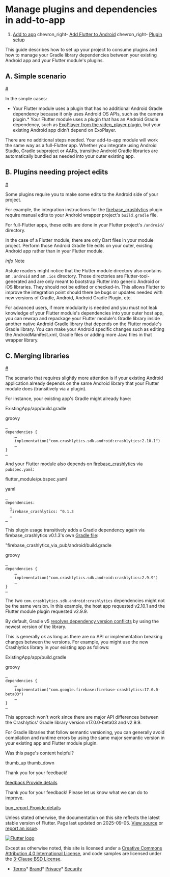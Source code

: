 Manage plugins and dependencies in add-to-app
=============================================

1. [Add to app](/add-to-app) chevron\_right- [Add Flutter to Android](/add-to-app/android) chevron\_right- [Plugin setup](/add-to-app/android/plugin-setup)

This guide describes how to set up your project to consume plugins and how to manage your Gradle library dependencies between your existing Android app and your Flutter module's plugins.

A. Simple scenario
------------------

[#](#a-simple-scenario)

In the simple cases:

* Your Flutter module uses a plugin that has no additional Android Gradle dependency because it only uses Android OS APIs, such as the camera plugin.* Your Flutter module uses a plugin that has an Android Gradle dependency, such as [ExoPlayer from the video\_player plugin](https://github.com/flutter/packages/blob/main/packages/video_player/video_player_android/android/build.gradle), but your existing Android app didn't depend on ExoPlayer.

There are no additional steps needed. Your add-to-app module will work the same way as a full-Flutter app. Whether you integrate using Android Studio, Gradle subproject or AARs, transitive Android Gradle libraries are automatically bundled as needed into your outer existing app.

B. Plugins needing project edits
--------------------------------

[#](#b-plugins-needing-project-edits)

Some plugins require you to make some edits to the Android side of your project.

For example, the integration instructions for the [firebase\_crashlytics](https://pub.dev/packages/firebase_crashlytics) plugin require manual edits to your Android wrapper project's `build.gradle` file.

For full-Flutter apps, these edits are done in your Flutter project's `/android/` directory.

In the case of a Flutter module, there are only Dart files in your module project. Perform those Android Gradle file edits on your outer, existing Android app rather than in your Flutter module.

*info* Note

Astute readers might notice that the Flutter module directory also contains an `.android` and an `.ios` directory. Those directories are Flutter-tool-generated and are only meant to bootstrap Flutter into generic Android or iOS libraries. They should not be edited or checked-in. This allows Flutter to improve the integration point should there be bugs or updates needed with new versions of Gradle, Android, Android Gradle Plugin, etc.

For advanced users, if more modularity is needed and you must not leak knowledge of your Flutter module's dependencies into your outer host app, you can rewrap and repackage your Flutter module's Gradle library inside another native Android Gradle library that depends on the Flutter module's Gradle library. You can make your Android specific changes such as editing the AndroidManifest.xml, Gradle files or adding more Java files in that wrapper library.

C. Merging libraries
--------------------

[#](#c-merging-libraries)

The scenario that requires slightly more attention is if your existing Android application already depends on the same Android library that your Flutter module does (transitively via a plugin).

For instance, your existing app's Gradle might already have:

ExistingApp/app/build.gradle

groovy

```
…
dependencies {
    …
    implementation("com.crashlytics.sdk.android:crashlytics:2.10.1")
    …
}
…
```

And your Flutter module also depends on [firebase\_crashlytics](https://pub.dev/packages/firebase_crashlytics) via `pubspec.yaml`:

flutter\_module/pubspec.yaml

yaml

```
…
dependencies:
  …
  firebase_crashlytics: ^0.1.3
  …
…
```

This plugin usage transitively adds a Gradle dependency again via firebase\_crashlytics v0.1.3's own [Gradle file](https://github.com/firebase/flutterfire/blob/bdb95fcacf7cf077d162d2f267eee54a8b0be3bc/packages/firebase_crashlytics/android/build.gradle#L40):

"firebase\_crashlytics\_via\_pub/android/build.gradle

groovy

```
…
dependencies {
    …
    implementation("com.crashlytics.sdk.android:crashlytics:2.9.9")
    …
}
…
```

The two `com.crashlytics.sdk.android:crashlytics` dependencies might not be the same version. In this example, the host app requested v2.10.1 and the Flutter module plugin requested v2.9.9.

By default, Gradle v5 [resolves dependency version conflicts](https://docs.gradle.org/current/userguide/dependency_resolution.html#sub:resolution-strategy) by using the newest version of the library.

This is generally ok as long as there are no API or implementation breaking changes between the versions. For example, you might use the new Crashlytics library in your existing app as follows:

ExistingApp/app/build.gradle

groovy

```
…
dependencies {
    …
    implementation("com.google.firebase:firebase-crashlytics:17.0.0-beta03")
    …
}
…
```

This approach won't work since there are major API differences between the Crashlytics' Gradle library version v17.0.0-beta03 and v2.9.9.

For Gradle libraries that follow semantic versioning, you can generally avoid compilation and runtime errors by using the same major semantic version in your existing app and Flutter module plugin.

Was this page's content helpful?

thumb\_up thumb\_down

Thank you for your feedback!

 [feedback Provide details](https://github.com/flutter/website/issues/new?template=1_page_issue.yml&&page-url=https://docs.flutter.dev/add-to-app/android/plugin-setup/&page-source=https://github.com/flutter/website/tree/main/src/content/add-to-app/android/plugin-setup.md)

Thank you for your feedback! Please let us know what we can do to improve.

 [bug\_report Provide details](https://github.com/flutter/website/issues/new?template=1_page_issue.yml&&page-url=https://docs.flutter.dev/add-to-app/android/plugin-setup/&page-source=https://github.com/flutter/website/tree/main/src/content/add-to-app/android/plugin-setup.md)

Unless stated otherwise, the documentation on this site reflects the latest stable version of Flutter. Page last updated on 2025-09-05. [View source](https://github.com/flutter/website/tree/main/src/content/add-to-app/android/plugin-setup.md) or [report an issue](https://github.com/flutter/website/issues/new?template=1_page_issue.yml&&page-url=https://docs.flutter.dev/add-to-app/android/plugin-setup/&page-source=https://github.com/flutter/website/tree/main/src/content/add-to-app/android/plugin-setup.md "Report an issue with this page").

[![Flutter logo](/assets/images/branding/flutter/logo+text/horizontal/white.svg)](https://flutter.dev)

Except as otherwise noted, this site is licensed under a [Creative Commons Attribution 4.0 International License](https://creativecommons.org/licenses/by/4.0/), and code samples are licensed under the [3-Clause BSD License](https://opensource.org/licenses/BSD-3-Clause).

* [Terms](/tos "Terms of use")* [Brand](/brand "Brand usage guidelines")* [Privacy](https://policies.google.com/privacy "Privacy policy")* [Security](/security "Security philosophy and practices")

   